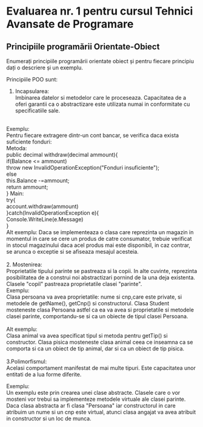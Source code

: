 # Evaluarea nr. 1 pentru cursul Tehnici Avansate de Programare #

## Principiile programării Orientate-Obiect ##
Enumerați principiile programării orientate obiect și pentru fiecare principiu dați o descriere și un exemplu.

Principiile POO sunt:</br>
1. Incapsularea:</br>
Imbinarea datelor si metodelor care le proceseaza. Capacitatea de a oferi garantii ca o abstractizare este utilizata numai in conformitate cu specificatiile sale.
</br>
Exemplu:</br>
Pentru fiecare extragere dintr-un cont bancar, se verifica daca exista suficiente fonduri:</br>
Metoda: </br>
public decimal withdraw(decimal ammount){ </br>
	if(Balance <= ammount) </br>
		throw new InvalidOperationException("Fonduri insuficiente"); </br>
	else </br>
		this.Balance -=ammount; </br>
	return ammount; </br>
}
Main: </br>
try{ </br>
	account.withdraw(ammount) </br>
}catch(InvalidOperationException e){</br>
	Console.WriteLine(e.Message)</br>
}</br>
Alt exemplu: Daca se implementeaza o clasa care reprezinta un magazin in momentul in care se cere un produs de catre consumator, trebuie verificat in stocul magazinului daca acel produs mai este disponibil, in caz contrar, se arunca o exceptie si se afiseaza mesajul acesteia.
</br>
</br>
2. Mostenirea:</br> 
Proprietatile tipului parinte se pastreaza si la copii. In alte cuvinte, reprezinta posibilitatea de a construi noi abstractizari pornind de la una deja existenta. Clasele "copil" pastreaza proprietatile clasei "parinte".
</br>
Exemplu:</br>
Clasa persoana va avea proprietatile: nume si cnp,care este private, si metodele de getName(), getCnp() si constructorul. Clasa Student mosteneste clasa Persoana astfel ca ea va avea si proprietatile si metodele clasei parinte, comportandu-se si ca un obiecte de tipul clasei Persoana. </br>
</br>	
Alt exemplu:</br>
Clasa animal va avea specificat tipul si metoda pentru getTip() si constructor. Clasa pisica mosteneste clasa animal ceea ce inseamna ca se comporta si ca un obiect de tip animal, dar si ca un obiect de tip pisica.</br></br>
3.Polimorfismul: </br>
Acelasi comportament manifestat de mai multe tipuri. Este capacitatea unor entitati de a lua forme diferite. </br>

Exemplu: </br>
Un exemplu este prin crearea unei clase abstracte. Clasele care o vor mosteni vor trebui sa implementeze metodele virtuale ale clasei parinte. </br>
Daca clasa abstracta ar fi clasa "Persoana" iar constructorul in care atribuim un nume si un cnp este virtual, atunci clasa angajat va avea atribuit in constructor si un loc de munca. </br>
